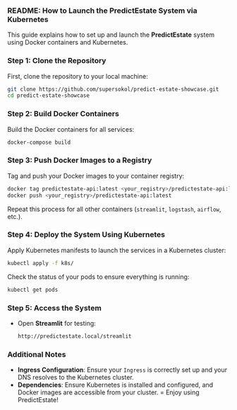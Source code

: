 ### README: How to Launch the PredictEstate System via Kubernetes

This guide explains how to set up and launch the **PredictEstate** system using Docker containers and Kubernetes.

### **Step 1: Clone the Repository**
First, clone the repository to your local machine:
```bash
git clone https://github.com/supersokol/predict-estate-showcase.git
cd predict-estate-showcase
```

### **Step 2: Build Docker Containers**
Build the Docker containers for all services:
```bash
docker-compose build
```

### **Step 3: Push Docker Images to a Registry**
Tag and push your Docker images to your container registry:
```bash
docker tag predictestate-api:latest <your_registry>/predictestate-api:latest
docker push <your_registry>/predictestate-api:latest
```
Repeat this process for all other containers (`streamlit`, `logstash`, `airflow`, etc.).

### **Step 4: Deploy the System Using Kubernetes**
Apply Kubernetes manifests to launch the services in a Kubernetes cluster:
```bash
kubectl apply -f k8s/
```

Check the status of your pods to ensure everything is running:
```bash
kubectl get pods
```

### **Step 5: Access the System**
- Open **Streamlit** for testing:
  ```bash
  http://predictestate.local/streamlit
  ```

### **Additional Notes**
- **Ingress Configuration**: Ensure your `Ingress` is correctly set up and your DNS resolves to the Kubernetes cluster.
- **Dependencies**: Ensure Kubernetes is installed and configured, and Docker images are accessible from your cluster.
=
Enjoy using PredictEstate!